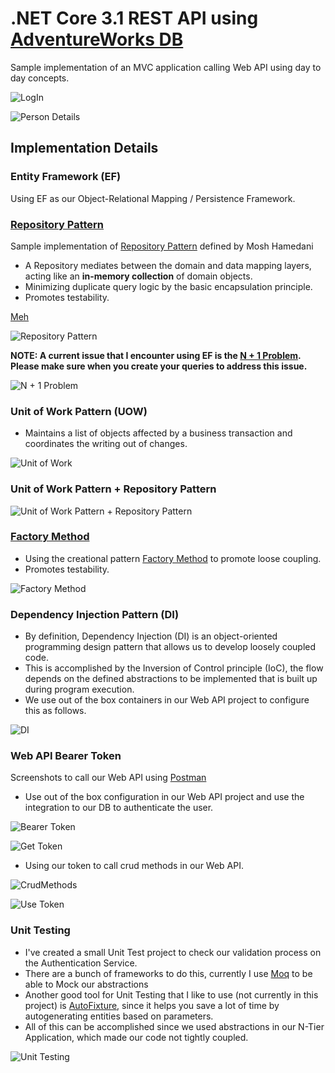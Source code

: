 # .NET Core 3.1 REST API using [AdventureWorks DB]


Sample implementation of an MVC application calling Web API using day to day concepts.

![LogIn](/Images/LogIn.PNG)

![Person Details](/Images/ViewPerson.PNG)

## Implementation Details

### Entity Framework (EF)

Using EF as our Object-Relational Mapping / Persistence Framework.

### [Repository Pattern]

Sample implementation of [Repository Pattern] defined by Mosh Hamedani

- A Repository mediates between the domain and data mapping layers, acting like an **in-memory collection** of domain objects.
- Minimizing duplicate query logic by the basic encapsulation principle.
- Promotes testability.

[Meh](https://github.com/sanchez-franco/AdventureWorks/blob/c2853d4ef3a9b1e77d951fc4077a9049be0ea868/AdventureWorks.Data.Repository/Repository.cs#L9)

![Repository Pattern](/Images/RepositoryPattern.PNG)

**NOTE: A current issue that I encounter using EF is the [N + 1 Problem]. Please make sure when you create your queries to address this issue.** 

![N + 1 Problem](/Images/N+1.PNG)

### Unit of Work Pattern (UOW)

- Maintains a list of objects affected by a business transaction and coordinates the writing out of changes.

![Unit of Work](/Images/UnitOfWork.PNG)

### Unit of Work Pattern + Repository Pattern

![Unit of Work Pattern + Repository Pattern](/Images/UnitOfWork&RepositoryPattern.PNG)

### [Factory Method]

- Using the creational pattern [Factory Method] to promote loose coupling.
- Promotes testability.

![Factory Method](/Images/FactoryMethod.PNG)

### Dependency Injection Pattern (DI)

- By definition, Dependency Injection (DI) is an object-oriented programming design pattern that allows us to develop loosely coupled code.
- This is accomplished by the Inversion of Control principle (IoC), the flow depends on the defined abstractions to be implemented that is built up during program execution.
- We use out of the box containers in our Web API project to configure this as follows.

![DI](/Images/DI.PNG)

### Web API Bearer Token

Screenshots to call our Web API using [Postman]

- Use out of the box configuration in our Web API project and use the integration to our DB to authenticate the user.

![Bearer Token](/Images/OAuth.PNG)

![Get Token](/Images/GetToken.PNG)

- Using our token to call crud methods in our Web API.

![CrudMethods](/Images/CrudMethods.PNG)

![Use Token](/Images/UseToken.PNG)

### Unit Testing

- I've created a small Unit Test project to check our validation process on the Authentication Service.
- There are a bunch of frameworks to do this, currently I use [Moq] to be able to Mock our abstractions
- Another good tool for Unit Testing that I like to use (not currently in this project) is [AutoFixture], since it helps you save a lot of time by autogenerating entities based on parameters.
- All of this can be accomplished since we used abstractions in our N-Tier Application, which made our code not tightly coupled.

![Unit Testing](/Images/UnitTesting.PNG)

[Moq]: https://github.com/moq/moq4
[AutoFixture]: https://github.com/AutoFixture/AutoFixture
[Postman]: https://learning.getpostman.com/docs/postman/sending_api_requests/authorization/
[Repository Pattern]: https://programmingwithmosh.com/
[AdventureWorks DB]: https://github.com/Microsoft/sql-server-samples/releases/tag/adventureworks
[Factory Method]: https://www.dofactory.com/net/factory-method-design-pattern
[N + 1 Problem]: http://blogs.microsoft.co.il/gilf/2010/08/18/select-n1-problem-how-to-decrease-your-orm-performance/
